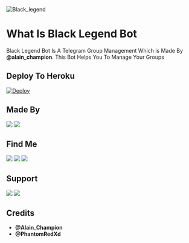 ![Black_legend](https://telegra.ph/file/c6c0e74543b8605ddd650.jpg)

# What Is Black Legend Bot

Black Legend Bot Is A Telegram Group Management Which is Made By <b>@alain_champion</b>. This Bot Helps You To Manage Your Groups

## Deploy To Heroku

[![Deploy](https://www.herokucdn.com/deploy/button.svg)](https://heroku.com/deploy?template=https://github.com/infotechbro/black_legend)

## Made By

<img src="https://img.shields.io/badge/This%20Bot%20Was-Made%20By%20My-orange" /> <a href="https://t.me/Alain_Champion"> <img src="https://img.shields.io/badge/Bestest-Master-ff69b4" /> </a>

## Find Me

<img src="https://img.shields.io/badge/You%20Can%20Find%20Me-On%20Telegram-blueviolet" /> <img src="https://img.shields.io/badge/:----------green" /> <a href="https://t.me/black_legend_bot"> <img src="https://img.shields.io/badge/Black-Legend%20Bot-blue" /> </a>

## Support 

<img src="https://img.shields.io/badge/Join-Our-green" /> <a href="https://t.me/black_legend_support"> <img src="https://img.shields.io/badge/Support-Group-critical" /> </a>

## Credits

  * <b> @Alain_Champion
  * @PhantomRedXd </b>
